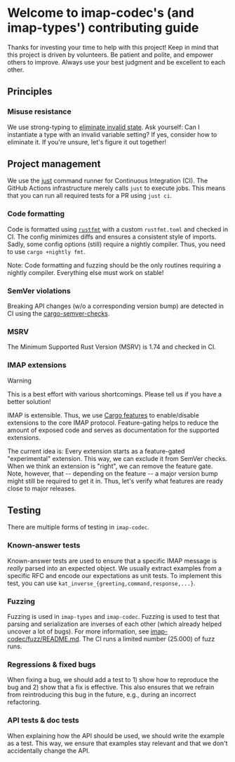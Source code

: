 # Welcome to imap-codec's (and imap-types') contributing guide

Thanks for investing your time to help with this project! Keep in mind that this project is driven by volunteers. Be patient and polite, and empower others to improve. Always use your best judgment and be excellent to each other.

## Principles

### Misuse resistance

We use strong-typing to [eliminate invalid state].
Ask yourself: Can I instantiate a type with an invalid variable setting?
If yes, consider how to eliminate it.
If you're unsure, let's figure it out together!

## Project management

We use the [just](https://github.com/casey/just) command runner for Continuous Integration (CI).
The GitHub Actions infrastructure merely calls `just` to execute jobs.
This means that you can run all required tests for a PR using `just ci`.

### Code formatting

Code is formatted using [`rustfmt`] with a custom `rustfmt.toml` and checked in CI.
The config minimizes diffs and ensures a consistent style of imports.
Sadly, some config options (still) require a nightly compiler.
Thus, you need to use `cargo +nightly fmt`.

Note: Code formatting and fuzzing should be the only routines requiring a nightly compiler.
Everything else must work on stable!

### SemVer violations

Breaking API changes (w/o a corresponding version bump) are detected in CI using the [cargo-semver-checks](https://github.com/obi1kenobi/cargo-semver-checks).

### MSRV

The Minimum Supported Rust Version (MSRV) is 1.74 and checked in CI.

### IMAP extensions

> [!WARNING]
> This is a best effort with various shortcomings. Please tell us if you have a better solution!

IMAP is extensible.
Thus, we use [Cargo features] to enable/disable extensions to the core IMAP protocol.
Feature-gating helps to reduce the amount of exposed code and serves as documentation for the supported extensions.

The current idea is: Every extension starts as a feature-gated "experimental" extension.
This way, we can exclude it from SemVer checks.
When we think an extension is "right", we can remove the feature gate.
Note, however, that -- depending on the feature -- a major version bump might still be required to get it in.
Thus, let's verify what features are ready close to major releases.

## Testing

There are multiple forms of testing in `imap-codec`. 

### Known-answer tests

Known-answer tests are used to ensure that a specific IMAP message is *really* parsed into an expected object.
We usually extract examples from a specific RFC and encode our expectations as unit tests.
To implement this test, you can use `kat_inverse_{greeting,command,response,...}`.

### Fuzzing

Fuzzing is used in `imap-types` and `imap-codec`.
Fuzzing is used to test that parsing and serialization are inverses of each other (which already helped uncover a lot of bugs).
For more information, see [imap-codec/fuzz/README.md](imap-codec/fuzz/README.md).
The CI runs a limited number (25.000) of fuzz runs.

### Regressions & fixed bugs

When fixing a bug, we should add a test to 1) show how to reproduce the bug and 2) show that a fix is effective.
This also ensures that we refrain from reintroducing this bug in the future, e.g., during an incorrect refactoring.

### API tests & doc tests

When explaining how the API should be used, we should write the example as a test.
This way, we ensure that examples stay relevant and that we don't accidentally change the API.

[`rustfmt`]: https://github.com/rust-lang/rustfmt
[eliminate invalid state]: https://duesee.dev/p/type-driven-development/
[Cargo features]: https://doc.rust-lang.org/cargo/reference/features.html
